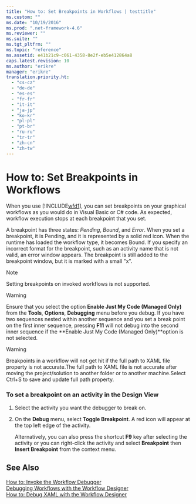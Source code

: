 ```yaml
---
title: "How to: Set Breakpoints in Workflows | testtitle"
ms.custom: ""
ms.date: "10/19/2016"
ms.prod: ".net-framework-4.6"
ms.reviewer: ""
ms.suite: ""
ms.tgt_pltfrm: ""
ms.topic: "reference"
ms.assetid: e41b21c9-c061-4358-8e2f-eb5e412864a8
caps.latest.revision: 10
ms.author: "erikre"
manager: "erikre"
translation.priority.ht: 
  - "cs-cz"
  - "de-de"
  - "es-es"
  - "fr-fr"
  - "it-it"
  - "ja-jp"
  - "ko-kr"
  - "pl-pl"
  - "pt-br"
  - "ru-ru"
  - "tr-tr"
  - "zh-cn"
  - "zh-tw"
---
```

# How to: Set Breakpoints in Workflows
When you use [!INCLUDE[wfd1](../workflow-designer/includes/wfd1_md.md)], you can set breakpoints on your graphical workflows as you would do in Visual Basic or C# code. As expected, workflow execution stops at each breakpoint that you set.  
  
 A breakpoint has three states: *Pending*, *Bound*, and *Error*. When you set a breakpoint, it is Pending, and it is represented by a solid red icon. When the runtime has loaded the workflow type, it becomes Bound. If you specify an incorrect format for the breakpoint, such as an activity name that is not valid, an error window appears. The breakpoint is still added to the breakpoint window, but it is marked with a small "x".  
  
> [!NOTE]
>  Setting breakpoints on invoked workflows is not supported.  
  
> [!WARNING]
>  Ensure that you select the option **Enable Just My Code (Managed Only)** from the **Tools**, **Options**, **Debugging** menu before you debug. If you have two sequences nested within another sequence and you set a break point on the first inner sequence, pressing **F11** will not debug into the second inner sequence if the **Enable Just My Code (Managed Only)**option is not selected.  
  
> [!WARNING]
>  Breakpoints in a workflow will not get hit if the full path to XAML file property is not accurate.The full path to XAML file is not accurate after moving the project/solution to another folder or to another machine.Select Ctrl+S to save and update full path property.  
  
### To set a breakpoint on an activity in the Design View  
  
1.  Select the activity you want the debugger to break on.  
  
2.  On the **Debug** menu, select **Toggle Breakpoint**. A red icon will appear at the top left edge of the activity.  
  
     Alternatively, you can also press the shortcut **F9** key after selecting the activity or you can right-click the activity and select **Breakpoint** then **Insert Breakpoint** from the context menu.  
  
## See Also  
 [How to: Invoke the Workflow Debugger](../workflow-designer/how-to--invoke-the-workflow-debugger.md)   
 [Debugging Workflows with the Workflow Designer](../workflow-designer/debugging-workflows-with-the-workflow-designer.md)   
 [How to: Debug XAML with the Workflow Designer](../workflow-designer/how-to--debug-xaml-with-the-workflow-designer.md)